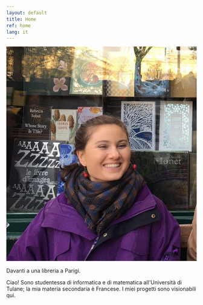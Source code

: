 ```yaml
---
layout: default
title: Home
ref: home
lang: it
---
```


<div class="profile">
<img src="files/profiles/library_laugh.jpg">
<p class="piclabel">Davanti a una libreria a Parigi.</p>
</div>


Ciao! Sono studentessa di informatica e di matematica all'Università di Tulane; la mia materia secondaria è Francese. I miei progetti sono visionabili qui.
